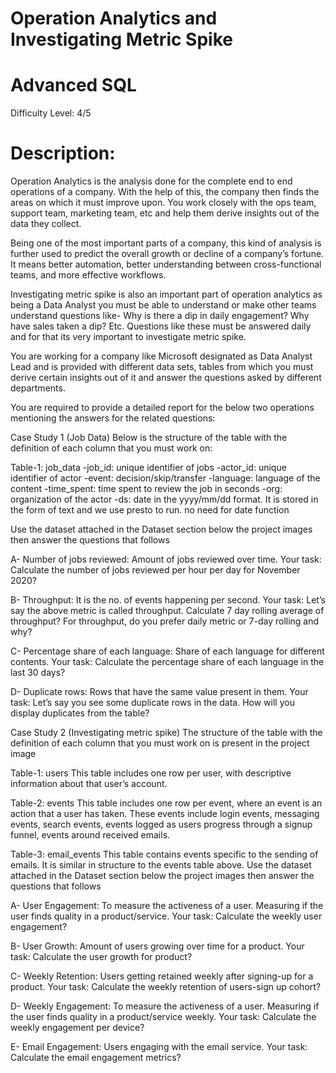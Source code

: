 # Operation Analytics and Investigating Metric Spike
# Advanced SQL
Difficulty Level:  4/5   
# Description:
Operation Analytics is the analysis done for the complete end to end operations of a company. With the help of this, the company then finds the areas on which it must improve upon. You work closely with the ops team, support team, marketing team, etc and help them derive insights out of the data they collect.

Being one of the most important parts of a company, this kind of analysis is further used to predict the overall growth or decline of a company’s fortune. It means better automation, better understanding between cross-functional teams, and more effective workflows.

Investigating metric spike is also an important part of operation analytics as being a Data Analyst you must be able to understand or make other teams understand questions like- Why is there a dip in daily engagement? Why have sales taken a dip? Etc. Questions like these must be answered daily and for that its very important to investigate metric spike.

You are working for a company like Microsoft designated as Data Analyst Lead and is provided with different data sets, tables from which you must derive certain insights out of it and answer the questions asked by different departments.

You are required to provide a detailed report for the below two operations mentioning the answers for the related questions:

Case Study 1 (Job Data)
Below is the structure of the table with the definition of each column that you must work on:

Table-1: job_data
-job_id: unique identifier of jobs
-actor_id: unique identifier of actor
-event: decision/skip/transfer
-language: language of the content
-time_spent: time spent to review the job in seconds
-org: organization of the actor
-ds: date in the yyyy/mm/dd format. It is stored in the form of text and we use presto to run. no need for date function

Use the dataset attached in the Dataset section below the project images then answer the questions that follows

A- Number of jobs reviewed: Amount of jobs reviewed over time.
Your task: Calculate the number of jobs reviewed per hour per day for November 2020?

B- Throughput: It is the no. of events happening per second.
Your task: Let’s say the above metric is called throughput. Calculate 7 day rolling average of throughput? For throughput, do you prefer daily metric or 7-day rolling and why?

C- Percentage share of each language: Share of each language for different contents.
Your task: Calculate the percentage share of each language in the last 30 days?

D- Duplicate rows: Rows that have the same value present in them.
Your task: Let’s say you see some duplicate rows in the data. How will you display duplicates from the table?

Case Study 2 (Investigating metric spike)
The structure of the table with the definition of each column that you must work on is present in the project image

Table-1: users
This table includes one row per user, with descriptive information about that user’s account.

Table-2: events
This table includes one row per event, where an event is an action that a user has taken. These events include login events, messaging events, search events, events logged as users progress through a signup funnel, events around received emails.

Table-3: email_events
This table contains events specific to the sending of emails. It is similar in structure to the events table above.
Use the dataset attached in the Dataset section below the project images then answer the questions that follows


A- User Engagement: To measure the activeness of a user. Measuring if the user finds quality in a product/service.
Your task: Calculate the weekly user engagement?

B- User Growth: Amount of users growing over time for a product.
Your task: Calculate the user growth for product?

C- Weekly Retention: Users getting retained weekly after signing-up for a product.
Your task: Calculate the weekly retention of users-sign up cohort?

D- Weekly Engagement: To measure the activeness of a user. Measuring if the user finds quality in a product/service weekly.
Your task: Calculate the weekly engagement per device?

E- Email Engagement: Users engaging with the email service.
Your task: Calculate the email engagement metrics?

